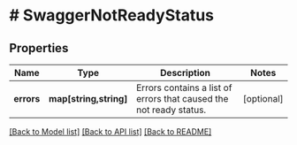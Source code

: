 # # SwaggerNotReadyStatus

## Properties

Name | Type | Description | Notes
------------ | ------------- | ------------- | -------------
**errors** | **map[string,string]** | Errors contains a list of errors that caused the not ready status. | [optional] 

[[Back to Model list]](../../README.md#documentation-for-models) [[Back to API list]](../../README.md#documentation-for-api-endpoints) [[Back to README]](../../README.md)


